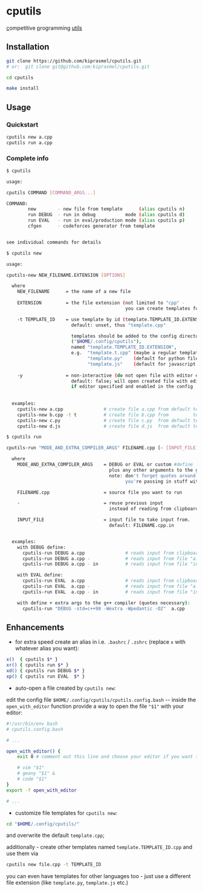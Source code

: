 # cputils

<!-- CLI utilities for competitive programmers -->
<u>c</u>ompetitive <u>p</u>rogramming <u>utils</u>

## Installation

```sh
git clone https://github.com/kiprasmel/cputils.git
# or:  git clone git@github.com:kiprasmel/cputils.git

cd cputils

make install
```

## Usage

### Quickstart

```sh
cputils new a.cpp
cputils run a.cpp
```

### Complete info

```sh
$ cputils

usage:

cputils COMMAND [COMMAND_ARGS...]

COMMAND:
        new        - new file from template      (alias cputils n)
        run DEBUG  - run in debug           mode (alias cputils d)
        run EVAL   - run in eval/production mode (alias cputils p)
        cfgen      - codeforces generator from template


see individual commands for details
```

```sh
$ cputils new

usage:

cputils-new NEW_FILENAME.EXTENSION [OPTIONS]

  where
    NEW_FILENAME      = the name of a new file
  
    EXTENSION         = the file extension (not limited to "cpp" -
                                            you can create templates for various langs)

    -t TEMPLATE_ID    = use template by id (template.TEMPLATE_ID.EXTENSION)
                        default: unset, thus "template.cpp"

                        templates should be added to the config directory
                        ("$HOME/.config/cputils"),
                        named "template.TEMPLATE_ID.EXTENSION",
                        e.g.  "template.t.cpp" (maybe a regular template with test cases?),
                              "template.py"    (default for python files),
                              "template.js"    (default for javascript files) etc.
  
    -y                = non-interactive (do not open file with editor etc.)
                        default: false; will open created file with editor
                        if editor specified and enabled in the config
  
  
  examples:
    cputils-new a.cpp               # create file a.cpp from default template.cpp
    cputils-new b.cpp -t t          # create file b.cpp from         template.t.cpp
    cputils-new c.py                # create file c.py  from default template.py
    cputils-new d.js                # create file d.js  from default template.js
```

```sh
$ cputils run

cputils-run "MODE_AND_EXTRA_COMPILER_ARGS" FILENAME.cpp [- [INPUT_FILE]]

  where
    MODE_AND_EXTRA_COMPILER_ARGS    = DEBUG or EVAL or custom #define
                                      plus any other arguments to the g++ compiler
                                      note: don't forget quotes around it if
                                            you're passing in stuff with spaces

    FILENAME.cpp                    = source file you want to run

    -                               = reuse previous input
                                      instead of reading from clipboard

    INPUT_FILE                      = input file to take input from.
                                      default: FILENAME.cpp.in


  examples:
    with DEBUG define:
      cputils-run DEBUG a.cpp               # reads input from clipboard
      cputils-run DEBUG a.cpp -             # reads input from file "a.cpp.in"
      cputils-run DEBUG a.cpp - in          # reads input from file "in"

    with EVAL define:
      cputils-run EVAL  a.cpp               # reads input from clipboard
      cputils-run EVAL  a.cpp -             # reads input from file "a.cpp.in"
      cputils-run EVAL  a.cpp - in          # reads input from file "in"

    with define + extra args to the g++ compiler (quotes necessary):
      cputils-run "DEBUG -std=c++98 -Wextra -Wpedantic -O2"  a.cpp
```

## Enhancements

- for extra speed create an alias in i.e. `.bashrc` / `.zshrc` (replace `x` with whatever alias you want):

```sh
x()  { cputils $* }
xr() { cputils run $* }
xd() { cputils run DEBUG $* }
xp() { cputils run EVAL  $* }
```

- auto-open a file created by `cputils new`:

edit the config file `$HOME/.config/cputils/cputils.config.bash` -- inside the `open_with_editor` function provide a way to open the file `"$1"` with your editor:

```sh
#!/usr/bin/env bash
# cputils.config.bash

# ...

open_with_editor() {
	exit 0 # comment out this line and choose your editor if you want to

	# vim "$1"
	# geany "$1" &
	# code "$1"
}
export -f open_with_editor

# ...
```

- customize file templates for `cputils new`:

```sh
cd "$HOME/.config/cputils/"
```

and overwrite the default `template.cpp`;

additionally - create other templates named `template.TEMPLATE_ID.cpp` and use them via

```sh
cputils new file.cpp -t TEMPLATE_ID
```

you can even have templates for other languages too - just use a different file extension (like `template.py`, `template.js` etc.)

